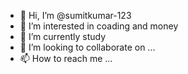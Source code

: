 - 👋 Hi, I’m @sumitkumar-123
- 👀 I’m interested in coading and money
- 🌱 I’m currently study
- 💞️ I’m looking to collaborate on ...
- 📫 How to reach me ...

<!---
sumitkumar-123/sumitkumar-123 is a ✨ special ✨ repository because its `README.md` (this file) appears on your GitHub profile.
You can click the Preview link to take a look at your changes.
--->
